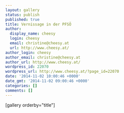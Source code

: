 ```yaml
---
layout: gallery
status: publish
published: true
title: Vernissage in der PFSÖ
author:
  display_name: cheesy
  login: cheesy
  email: christine@cheesy.at
  url: http://www.cheesy.at/
author_login: cheesy
author_email: christine@cheesy.at
author_url: http://www.cheesy.at/
wordpress_id: 22070
wordpress_url: http://www.cheesy.at/?page_id=22070
date: '2014-11-02 10:00:46 +0000'
date_gmt: '2014-11-02 09:00:46 +0000'
categories: []
comments: []
---
```

[gallery orderby="title"]
